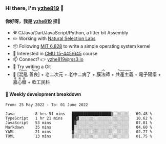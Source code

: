 ### Hi there, I'm [yzhe819](https://github.com/yzhe819) 👋

#### 你好呀，我是 [yzhe819](https://github.com/yzhe819) 捏👋

- :hammer_and_pick: C/Java/Dart/JavaScript/Python, a litter bit Assembly
- :pencil2: Working with [Natural Selection Labs](https://github.com/NaturalSelectionLabs)
- 📦 Following [MIT 6.828](https://pdos.csail.mit.edu/6.828/2018/overview.html) to write a simple operating system kernel
- 🧪 Interested in [CMU 15-445/645](https://15445.courses.cs.cmu.edu/fall2020/) course
- 📫 Connect? 👉 yzhe819@rss3.io
- 🌟 Try writing a Git
- 🔑 <ruby>[混亂 善良]<rp>（</rp><rt>Chaotic Good</rt><rp>）</rp></ruby> + 老二次元 + 老中二病了 + <ruby>膜法師<rp>（</rp><rt>+1s</rt><rp>）</rp></ruby> +  <ruby>共產主義<rp>（</rp><rt>Communism</rt><rp>）</rp></ruby> + 電子陽痿 + <ruby>嘉心糖<rp>（</rp><rt>嘉晚飯</rt><rp>）</rp></ruby> + 軟工民科



#### 📝 Weekly development breakdown

<!--START_SECTION:waka-->

```text
From: 25 May 2022 - To: 01 June 2022

Java         8 hrs 51 mins   █████████████████▒░░░░░░░   69.48 %
TypeScript   1 hr 21 mins    ██▓░░░░░░░░░░░░░░░░░░░░░░   10.62 %
JavaScript   53 mins         █▓░░░░░░░░░░░░░░░░░░░░░░░   07.01 %
Markdown     35 mins         █░░░░░░░░░░░░░░░░░░░░░░░░   04.60 %
YAML         21 mins         ▓░░░░░░░░░░░░░░░░░░░░░░░░   02.77 %
TOML         13 mins         ▒░░░░░░░░░░░░░░░░░░░░░░░░   01.75 %
```

<!--END_SECTION:waka-->



